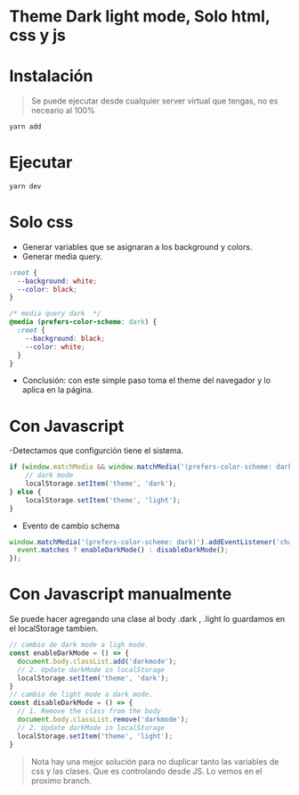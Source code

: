 # Theme Dark light mode, Solo html, css y js


# Instalación 
> Se puede ejecutar desde cualquier server virtual que tengas, no es neceario al 100% 

```js
yarn add 
```
# Ejecutar 

```js
yarn dev
```

# Solo css 

- Generar variables que se asignaran a los background y colors. 
- Generar media query.

```css
:root {
  --background: white;
  --color: black;
}

/* media query dark  */
@media (prefers-color-scheme: dark) {
  :root {
    --background: black;
    --color: white;
  }
}
```

- Conclusión: con este simple paso toma el theme del navegador y lo aplica en la página.

# Con Javascript 

-Detectamos que configurción tiene el sistema. 
```js
if (window.matchMedia && window.matchMedia('(prefers-color-scheme: dark)').matches) {
    // dark mode
    localStorage.setItem('theme', 'dark');
} else {
    localStorage.setItem('theme', 'light');
}
```
- Evento de cambio schema
```js
window.matchMedia('(prefers-color-scheme: dark)').addEventListener('change', event => {
  event.matches ? enableDarkMode() : disableDarkMode();
});
```

# Con Javascript manualmente 

Se puede hacer agregando una clase al body .dark , .light lo guardamos en el localStorage tambien. 

```js
// cambio de dark mode a ligh mode. 
const enableDarkMode = () => {
  document.body.classList.add('darkmode');
  // 2. Update darkMode in localStorage
  localStorage.setItem('theme', 'dark');
}
// cambio de light mode a dark mode.
const disableDarkMode = () => {
  // 1. Remove the class from the body
  document.body.classList.remove('darkmode');
  // 2. Update darkMode in localStorage 
  localStorage.setItem('theme', 'light');
}

```

> Nota hay una mejor solución para no duplicar tanto las variables de css y las clases. Que es controlando desde JS. Lo vemos en el proximo branch.